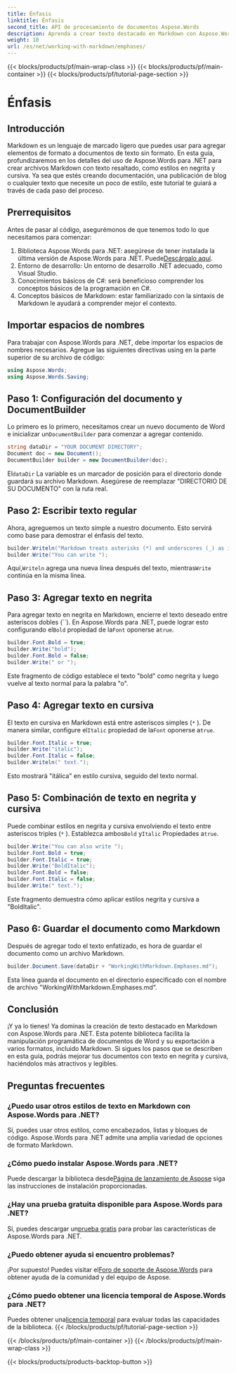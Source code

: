 ```yaml
---
title: Énfasis
linktitle: Énfasis
second_title: API de procesamiento de documentos Aspose.Words
description: Aprenda a crear texto destacado en Markdown con Aspose.Words para .NET. Esta guía cubre los estilos negrita, cursiva y combinados con instrucciones paso a paso.
weight: 10
url: /es/net/working-with-markdown/emphases/
---
```


{{< blocks/products/pf/main-wrap-class >}}
{{< blocks/products/pf/main-container >}}
{{< blocks/products/pf/tutorial-page-section >}}

# Énfasis

## Introducción

Markdown es un lenguaje de marcado ligero que puedes usar para agregar elementos de formato a documentos de texto sin formato. En esta guía, profundizaremos en los detalles del uso de Aspose.Words para .NET para crear archivos Markdown con texto resaltado, como estilos en negrita y cursiva. Ya sea que estés creando documentación, una publicación de blog o cualquier texto que necesite un poco de estilo, este tutorial te guiará a través de cada paso del proceso.

## Prerrequisitos

Antes de pasar al código, asegurémonos de que tenemos todo lo que necesitamos para comenzar:

1.  Biblioteca Aspose.Words para .NET: asegúrese de tener instalada la última versión de Aspose.Words para .NET. Puede[Descárgalo aquí](https://releases.aspose.com/words/net/).
2. Entorno de desarrollo: Un entorno de desarrollo .NET adecuado, como Visual Studio.
3. Conocimientos básicos de C#: será beneficioso comprender los conceptos básicos de la programación en C#.
4. Conceptos básicos de Markdown: estar familiarizado con la sintaxis de Markdown le ayudará a comprender mejor el contexto.

## Importar espacios de nombres

Para trabajar con Aspose.Words para .NET, debe importar los espacios de nombres necesarios. Agregue las siguientes directivas using en la parte superior de su archivo de código:

```csharp
using Aspose.Words;
using Aspose.Words.Saving;
```

## Paso 1: Configuración del documento y DocumentBuilder

Lo primero es lo primero, necesitamos crear un nuevo documento de Word e inicializar un`DocumentBuilder` para comenzar a agregar contenido.

```csharp
string dataDir = "YOUR DOCUMENT DIRECTORY";
Document doc = new Document();
DocumentBuilder builder = new DocumentBuilder(doc);
```

 El`dataDir` La variable es un marcador de posición para el directorio donde guardará su archivo Markdown. Asegúrese de reemplazar "DIRECTORIO DE SU DOCUMENTO" con la ruta real.

## Paso 2: Escribir texto regular

Ahora, agreguemos un texto simple a nuestro documento. Esto servirá como base para demostrar el énfasis del texto.

```csharp
builder.Writeln("Markdown treats asterisks (*) and underscores (_) as indicators of emphases.");
builder.Write("You can write ");
```

 Aquí,`Writeln` agrega una nueva línea después del texto, mientras`Write` continúa en la misma línea.

## Paso 3: Agregar texto en negrita

 Para agregar texto en negrita en Markdown, encierre el texto deseado entre asteriscos dobles (``). En Aspose.Words para .NET, puede lograr esto configurando el`Bold` propiedad de la`Font` oponerse a`true`.

```csharp
builder.Font.Bold = true;
builder.Write("bold");
builder.Font.Bold = false;
builder.Write(" or ");
```

Este fragmento de código establece el texto "bold" como negrita y luego vuelve al texto normal para la palabra "o".

## Paso 4: Agregar texto en cursiva

El texto en cursiva en Markdown está entre asteriscos simples (`*` ). De manera similar, configure el`Italic` propiedad de la`Font` oponerse a`true`.

```csharp
builder.Font.Italic = true;
builder.Write("italic");
builder.Font.Italic = false;
builder.Writeln(" text.");
```

Esto mostrará "itálica" en estilo cursiva, seguido del texto normal.

## Paso 5: Combinación de texto en negrita y cursiva

Puede combinar estilos en negrita y cursiva envolviendo el texto entre asteriscos triples (`*` ). Establezca ambos`Bold` y`Italic` Propiedades a`true`.

```csharp
builder.Write("You can also write ");
builder.Font.Bold = true;
builder.Font.Italic = true;
builder.Write("BoldItalic");
builder.Font.Bold = false;
builder.Font.Italic = false;
builder.Write(" text.");
```

Este fragmento demuestra cómo aplicar estilos negrita y cursiva a "BoldItalic".

## Paso 6: Guardar el documento como Markdown

Después de agregar todo el texto enfatizado, es hora de guardar el documento como un archivo Markdown.

```csharp
builder.Document.Save(dataDir + "WorkingWithMarkdown.Emphases.md");
```

Esta línea guarda el documento en el directorio especificado con el nombre de archivo "WorkingWithMarkdown.Emphases.md".

## Conclusión

¡Y ya lo tienes! Ya dominas la creación de texto destacado en Markdown con Aspose.Words para .NET. Esta potente biblioteca facilita la manipulación programática de documentos de Word y su exportación a varios formatos, incluido Markdown. Si sigues los pasos que se describen en esta guía, podrás mejorar tus documentos con texto en negrita y cursiva, haciéndolos más atractivos y legibles.

## Preguntas frecuentes

### ¿Puedo usar otros estilos de texto en Markdown con Aspose.Words para .NET?
Sí, puedes usar otros estilos, como encabezados, listas y bloques de código. Aspose.Words para .NET admite una amplia variedad de opciones de formato Markdown.

### ¿Cómo puedo instalar Aspose.Words para .NET?
 Puede descargar la biblioteca desde[Página de lanzamiento de Aspose](https://releases.aspose.com/words/net/) siga las instrucciones de instalación proporcionadas.

### ¿Hay una prueba gratuita disponible para Aspose.Words para .NET?
 Sí, puedes descargar un[prueba gratis](https://releases.aspose.com/) para probar las características de Aspose.Words para .NET.

### ¿Puedo obtener ayuda si encuentro problemas?
 ¡Por supuesto! Puedes visitar el[Foro de soporte de Aspose.Words](https://forum.aspose.com/c/words/8) para obtener ayuda de la comunidad y del equipo de Aspose.

### ¿Cómo puedo obtener una licencia temporal de Aspose.Words para .NET?
 Puedes obtener una[licencia temporal](https://purchase.aspose.com/temporary-license/) para evaluar todas las capacidades de la biblioteca.
{{< /blocks/products/pf/tutorial-page-section >}}

{{< /blocks/products/pf/main-container >}}
{{< /blocks/products/pf/main-wrap-class >}}

{{< blocks/products/products-backtop-button >}}

